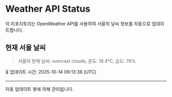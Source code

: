 
# Weather API Status

이 리포지토리는 OpenWeather API를 사용하여 서울의 날씨 정보를 자동으로 업데이트합니다.

## 현재 서울 날씨
> 서울의 현재 날씨: overcast clouds, 온도: 18.4°C, 습도: 76%

⏳ 업데이트 시간: 2025-10-14 09:13:36 (UTC)

---
자동 업데이트 봇에 의해 관리됩니다.
